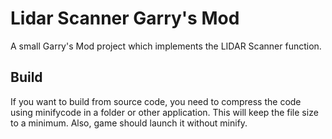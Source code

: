 # Lidar Scanner Garry's Mod
A small Garry's Mod project which implements the LIDAR Scanner function.
## Build
If you want to build from source code, you need to compress the code using minifycode in a folder or other application.
This will keep the file size to a minimum. Also, game should launch it without minify.
